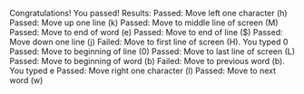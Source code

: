 Congratulations! You passed!
Results:
Passed: Move left one character (h)
Passed: Move up one line (k)
Passed: Move to middle line of screen (M)
Passed: Move to end of word (e)
Passed: Move to end of line ($)
Passed: Move down one line (j)
Failed: Move to first line of screen (H). You typed 0
Passed: Move to beginning of line (0)
Passed: Move to last line of screen (L)
Passed: Move to beginning of word (b)
Failed: Move to previous word (b). You typed e
Passed: Move right one character (l)
Passed: Move to next word (w)